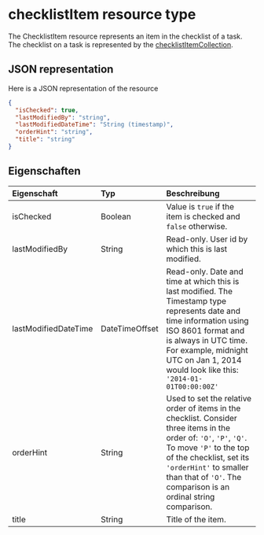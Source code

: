# <a name="checklistitem-resource-type"></a>checklistItem resource type

The ChecklistItem resource represents an item in the checklist of a task. The checklist on a task is represented by the [checklistItemCollection](checklistitemcollection.md).

## <a name="json-representation"></a>JSON representation

Here is a JSON representation of the resource

<!-- {
  "blockType": "resource",
  "optionalProperties": [

  ],
  "@odata.type": "microsoft.graph.checklistitem"
}-->

```json
{
  "isChecked": true,
  "lastModifiedBy": "string",
  "lastModifiedDateTime": "String (timestamp)",
  "orderHint": "string",
  "title": "string"
}

```
## <a name="properties"></a>Eigenschaften
| Eigenschaft     | Typ   |Beschreibung|
|:---------------|:--------|:----------|
|isChecked|Boolean| Value is `true` if the item is checked and `false` otherwise. |
|lastModifiedBy|String| Read-only. User id by which this is last modified. |
|lastModifiedDateTime|DateTimeOffset| Read-only. Date and time at which this is last modified. The Timestamp type represents date and time information using ISO 8601 format and is always in UTC time. For example, midnight UTC on Jan 1, 2014 would look like this: `'2014-01-01T00:00:00Z'`|
|orderHint|String| Used to set the relative order of items in the checklist. Consider three items in the order of: `'O'`, `'P'`, `'Q'`. To move `'P'` to the top of the checklist, set its `'orderHint'` to smaller than that of `'O'`. The comparison is an ordinal string comparison. |
|title|String| Title of the item. |

<!-- uuid: 8fcb5dbc-d5aa-4681-8e31-b001d5168d79
2015-10-25 14:57:30 UTC -->
<!-- {
  "type": "#page.annotation",
  "description": "checklistItem resource",
  "keywords": "",
  "section": "documentation",
  "tocPath": ""
}-->